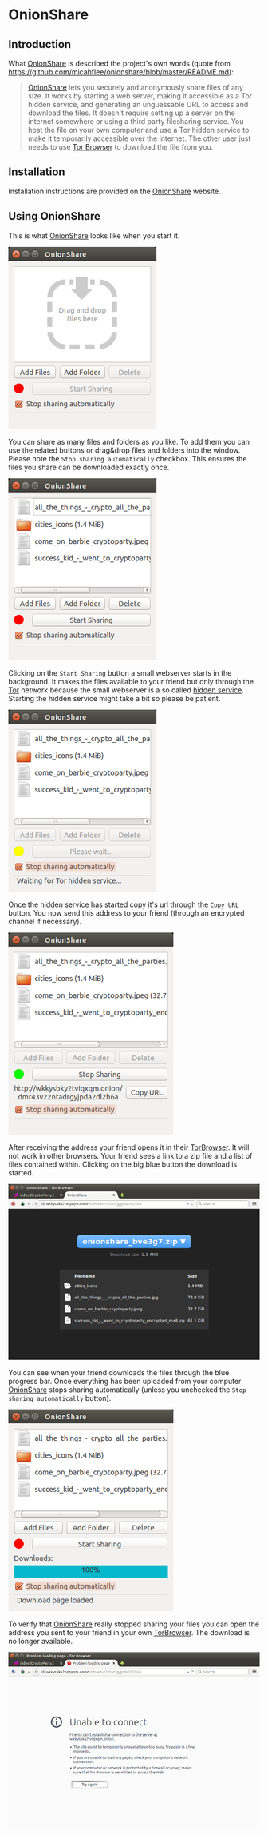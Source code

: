 # OnionShare

## Introduction

What [OnionShare](https://onionshare.org/) is described the project's own words (quote from <https://github.com/micahflee/onionshare/blob/master/README.md>):

> [OnionShare](https://onionshare.org/) lets you securely and anonymously share files of any size. It works by starting a web server, making it accessible as a Tor hidden service, and generating an unguessable URL to access and download the files. It doesn't require setting up a server on the internet somewhere or using a third party filesharing service. You host the file on your own computer and use a Tor hidden service to make it temporarily accessible over the internet. The other user just needs to use [Tor Browser](https://www.torproject.org/download/download-easy.html.en) to download the file from you.

## Installation

Installation instructions are provided on the [OnionShare](https://onionshare.org/) website.

## Using OnionShare

This is what [OnionShare](https://onionshare.org) looks like when you start it.

![started OnionShare](onionshare_1.png)

You can share as many files and folders as you like. To add them you can use the related buttons or drag&drop files and folders into the window.
Please note the `Stop sharing automatically` checkbox. This ensures the files you share can be downloaded exactly once. 

![added files and folders](onionshare_2.png)

Clicking on the `Start Sharing` button a small webserver starts in the background. It makes the files available to your friend but only through the [Tor](https://torproject.org) network because the small webserver is a so called [hidden service](https://tor.eff.org/docs/hidden-services.html.en).
Starting the hidden service might take a bit so please be patient.

![preparing to share files](onionshare_3.png)

Once the hidden service has started copy it's url through the `Copy URL` button.
You now send this address to your friend (through an encrypted channel if necessary).

![sharing files](onionshare_4.png)

After receiving the address your friend opens it in their [TorBrowser](https://www.torproject.org/download/download-easy.html.en). It will not work in other browsers.
Your friend sees a link to a zip file and a list of files contained within. Clicking on the big blue button the download is started.

![downloading through TorBrowser](onionshare_5.png)

You can see when your friend downloads the files through the blue progress bar. Once everything has been uploaded from your computer [OnionShare](https://onionshare.org) stops sharing automatically (unless you unchecked the `Stop sharing automatically` button).

![completed download as seen in OnionShare](onionshare_6.png)

To verify that [OnionShare](https://onionshare.org) really stopped sharing your files you can open the address you sent to your friend in your own [TorBrowser](https://www.torproject.org/download/download-easy.html.en). The download is no longer available.

![trying download through TorBrowser a second time](onionshare_7.png)

